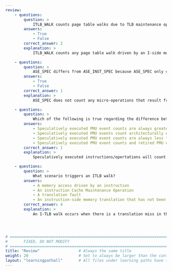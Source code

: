 ```yaml
---
review:
    - questions:
        question: >
            ITLB_WALK counts page table walks due to TLB maintenance operations.
        answers:
            - True
            - False
        correct_answer: 2                  
        explanation: > 
            ITLB_WALK counts any page table walk driven by an I-side memory access, excluding those caused by TLB maintenance operations.

    - questions:
        question: >
            ASE_SPEC differs from ASE_INST_SPEC because ASE_SPEC only counts speculatively executed Advanced SIMD operations, excluding load, store, and move micro-operations.
        answers:
            - True
            - False
        correct_answer: 1
        explanation: >
            ASE_SPEC does not count any micro-operations that result from the instruction. ASE_INST_SPEC, however, does count micro-operations.

    - questions:
        question: >
            Which of the following is true regarding the difference between PMU events that count speculatively executed instructions/operations and PMU events that count retired instructions/operations (Example: OP_SPEC vs OP_RETIRED)?
        answers:
            - Speculatively executed PMU event counts are always greater than or equal to retired PMU event counts
            - Speculatively executed PMU events count architecturally executed operations or instructions
            - Speculatively executed PMU event counts are always less than retired PMU event counts
            - Speculatively executed PMU event counts and retired PMU event counts can be higher, lower or equal to each other
        correct_answer: 1
        explanation: > 
            Speculatively executed instructions/opertations will count instructions that were architecturally executed as well as instructions that were not architecturally executed. Architecturally executed instructions/operations are also refered to as "retired" or "committed." 

    - questions:
        question: >
            What scenario triggers an ITLB walk? 
        answers:
            - A memory access driven by an instruction
            - An instruction Cache Maintenance Operation
            - A translation fault
            - An instruction-side memory translation that has not been accessed before
        correct_answer: 4
        explanation: >
            An I-TLB walk occurs when there is a translation miss in the L1 I-TLB and the L2 TLB driven by an I-side memory access. 




# ================================================================================
#       FIXED, DO NOT MODIFY
# ================================================================================
title: "Review"                 # Always the same title
weight: 20                      # Set to always be larger than the content in this path
layout: "learningpathall"       # All files under learning paths have this same wrapper
---
```

